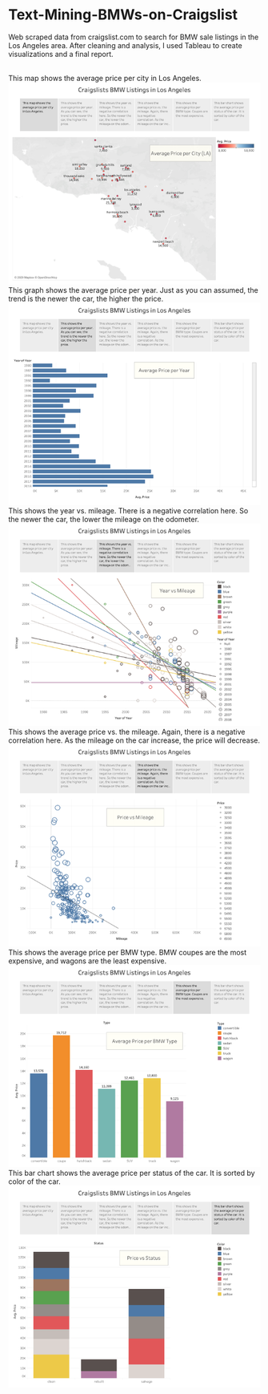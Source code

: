 # Text-Mining-BMWs-on-Craigslist
Web scraped data from craigslist.com to search for BMW sale listings in the Los Angeles area. After cleaning and analysis, I used Tableau to create visualizations and a final report.

<br>
This map shows the average price per city in Los Angeles.
<img src="Data_Visualization/price per city.png"> 

<br>
This graph shows the average price per year. Just as you can assumed, the trend is the newer the car, the higher the price.
<img src="Data_Visualization/price per year.png"> 

<br>
This shows the year vs. mileage. There is a negative correlation here. So the newer the car, the lower the mileage on the odometer.
<img src="Data_Visualization/years vs mileage.png"> 

<br>
This shows the average price vs. the mileage. Again, there is a negative correlation here. As the mileage on the car increase, the price will decrease.
<img src="Data_Visualization/price vs mileage.png"> 

<br>
This shows the average price per BMW type. BMW coupes are the most expensive, and wagons are the least expensive.
<img src="Data_Visualization/price per type.png"> 

<br>
This bar chart shows the average price per status of the car. It is sorted by color of the car.
<img src="Data_Visualization/price per status.png"> 
